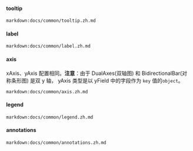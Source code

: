 #### tooltip

`markdown:docs/common/tooltip.zh.md`

#### label

`markdown:docs/common/label.zh.md`

#### axis

xAxis、yAxis 配置相同。**注意**：由于 DualAxes(双轴图) 和 BidirectionalBar(对称条形图) 是双 y 轴， yAxis 类型是以 yField 中的字段作为 `key` 值的`object`。

`markdown:docs/common/axis.zh.md`

#### legend

`markdown:docs/common/legend.zh.md`

#### annotations

`markdown:docs/common/annotations.zh.md`

